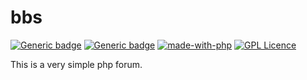 # bbs
[![Generic badge](https://img.shields.io/badge/Build-unstable-<e05d44>.svg)](https://shields.io/) [![Generic badge](https://img.shields.io/badge/Security-unstable-<e05d44>.svg)](https://shields.io/) [![made-with-php](https://img.shields.io/badge/Made%20with-PHP-8892be.svg)](http://www.php.net/) [![GPL Licence](https://badges.frapsoft.com/os/gpl/gpl.png?v=103)](https://opensource.org/licenses/GPL-3.0/)

This is a very simple php forum.
